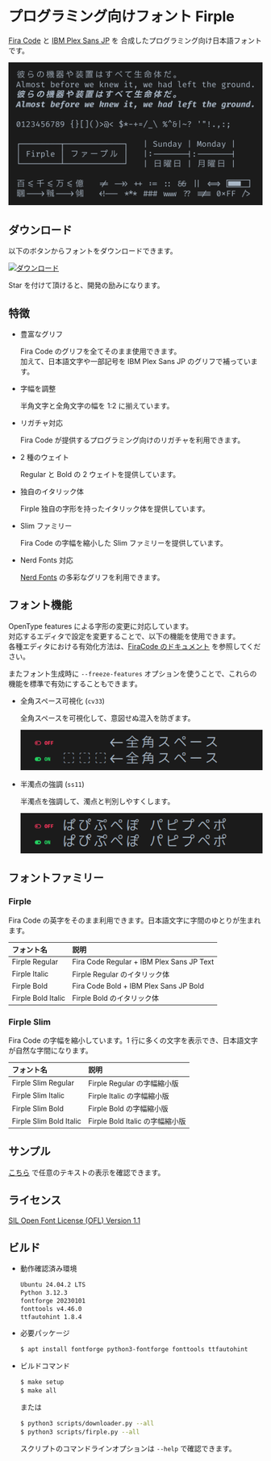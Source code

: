 # プログラミング向けフォント Firple

[Fira Code](https://github.com/tonsky/FiraCode) と [IBM Plex Sans JP](https://github.com/IBM/plex) を
合成したプログラミング向け日本語フォントです。

![Firple サンプル](https://github.com/negset/Firple/raw/sample-images/sample-top.webp)

## ダウンロード

以下のボタンからフォントをダウンロードできます。

<a href="https://github.com/negset/Firple/releases" target="_blank">
  <img alt="ダウンロード" src="https://img.shields.io/github/downloads/negset/Firple/total?style=for-the-badge&logo=github&color=485fc7">
</a>

Star を付けて頂けると、開発の励みになります。

## 特徴

- 豊富なグリフ

  Fira Code のグリフを全てそのまま使用できます。  
  加えて、日本語文字や一部記号を IBM Plex Sans JP のグリフで補っています。

- 字幅を調整

  半角文字と全角文字の幅を 1:2 に揃えています。

- リガチャ対応

  Fira Code が提供するプログラミング向けのリガチャを利用できます。

- 2 種のウェイト

  Regular と Bold の 2 ウェイトを提供しています。

- 独自のイタリック体

  Firple 独自の字形を持ったイタリック体を提供しています。

- Slim ファミリー

  Fira Code の字幅を縮小した Slim ファミリーを提供しています。

- Nerd Fonts 対応

  [Nerd Fonts](https://www.nerdfonts.com/) の多彩なグリフを利用できます。

## フォント機能

OpenType features による字形の変更に対応しています。  
対応するエディタで設定を変更することで、以下の機能を使用できます。  
各種エディタにおける有効化方法は、[FiraCode のドキュメント](https://github.com/tonsky/FiraCode/wiki/How-to-enable-stylistic-sets) を参照してください。

またフォント生成時に `--freeze-features` オプションを使うことで、これらの機能を標準で有効にすることもできます。

- 全角スペース可視化 (`cv33`)

  全角スペースを可視化して、意図せぬ混入を防ぎます。

  ![cv33 サンプル](https://github.com/negset/Firple/raw/sample-images/sample-feature-cv33.webp)

- 半濁点の強調 (`ss11`)

  半濁点を強調して、濁点と判別しやすくします。

  ![ss11 サンプル](https://github.com/negset/Firple/raw/sample-images/sample-feature-ss11.webp)

## フォントファミリー

### Firple

Fira Code の英字をそのまま利用できます。日本語文字に字間のゆとりが生まれます。

|フォント名         |説明                                     |
|:------------------|:----------------------------------------|
|Firple Regular     |Fira Code Regular + IBM Plex Sans JP Text|
|Firple Italic      |Firple Regular のイタリック体            |
|Firple Bold        |Fira Code Bold + IBM Plex Sans JP Bold   |
|Firple Bold Italic |Firple Bold のイタリック体               |

### Firple Slim

Fira Code の字幅を縮小しています。1 行に多くの文字を表示でき、日本語文字が自然な字間になります。

|フォント名             |説明                           |
|:----------------------|:------------------------------|
|Firple Slim Regular    |Firple Regular の字幅縮小版    |
|Firple Slim Italic     |Firple Italic の字幅縮小版     |
|Firple Slim Bold       |Firple Bold の字幅縮小版       |
|Firple Slim Bold Italic|Firple Bold Italic の字幅縮小版|

## サンプル

[こちら](https://negset.com/Firple/#preview) で任意のテキストの表示を確認できます。

## ライセンス

[SIL Open Font License (OFL) Version 1.1](https://github.com/negset/Firple/blob/master/LICENSE)

## ビルド

- 動作確認済み環境

  ```
  Ubuntu 24.04.2 LTS
  Python 3.12.3
  fontforge 20230101
  fonttools v4.46.0
  ttfautohint 1.8.4
  ```

- 必要パッケージ

  ```sh
  $ apt install fontforge python3-fontforge fonttools ttfautohint
  ```

- ビルドコマンド

  ```sh
  $ make setup
  $ make all
  ```

  または

  ```sh
  $ python3 scripts/downloader.py --all
  $ python3 scripts/firple.py --all
  ```

  スクリプトのコマンドラインオプションは `--help` で確認できます。
